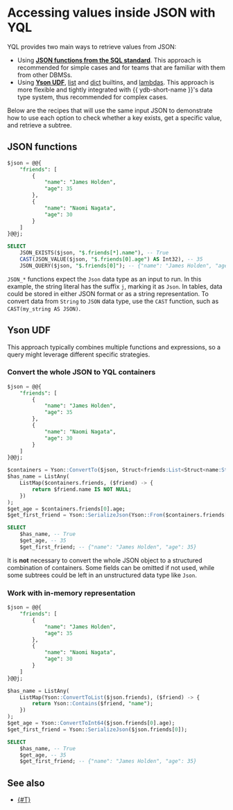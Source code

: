 # Accessing values inside JSON with YQL

YQL provides two main ways to retrieve values from JSON:

- Using [**JSON functions from the SQL standard**](../../yql/reference/builtins/json.md). This approach is recommended for simple cases and for teams that are familiar with them from other DBMSs.
- Using [**Yson UDF**](../../yql/reference/udf/list/yson.md), [list](../../yql/reference/builtins/list.md) and [dict](../../yql/reference/builtins/dict.md) builtins, and [lambdas](../../yql/reference/syntax/expressions.md#lambda). This approach is more flexible and tightly integrated with {{ ydb-short-name }}'s data type system, thus recommended for complex cases.

Below are the recipes that will use the same input JSON to demonstrate how to use each option to check whether a key exists, get a specific value, and retrieve a subtree.

## JSON functions

```sql
$json = @@{
    "friends": [
        {
            "name": "James Holden",
            "age": 35
        },
        {
            "name": "Naomi Nagata",
            "age": 30
        }
    ]
}@@j;

SELECT
    JSON_EXISTS($json, "$.friends[*].name"), -- True
    CAST(JSON_VALUE($json, "$.friends[0].age") AS Int32), -- 35
    JSON_QUERY($json, "$.friends[0]"); -- {"name": "James Holden", "age": 35}
```

`JSON_*` functions expect the `Json` data type as an input to run. In this example, the string literal has the suffix `j`, marking it as `Json`. In tables, data could be stored in either JSON format or as a string representation. To convert data from `String` to `JSON` data type, use the `CAST` function, such as `CAST(my_string AS JSON)`.

## Yson UDF

This approach typically combines multiple functions and expressions, so a query might leverage different specific strategies. 

### Convert the whole JSON to YQL containers

```sql
$json = @@{
    "friends": [
        {
            "name": "James Holden",
            "age": 35
        },
        {
            "name": "Naomi Nagata",
            "age": 30
        }
    ]
}@@j;

$containers = Yson::ConvertTo($json, Struct<friends:List<Struct<name:String?,age:Int32?>>>);
$has_name = ListAny(
    ListMap($containers.friends, ($friend) -> {
        return $friend.name IS NOT NULL;
    })
);
$get_age = $containers.friends[0].age;
$get_first_friend = Yson::SerializeJson(Yson::From($containers.friends[0]));

SELECT 
    $has_name, -- True
    $get_age, -- 35
    $get_first_friend; -- {"name": "James Holden", "age": 35}
```

It is **not** necessary to convert the whole JSON object to a structured combination of containers. Some fields can be omitted if not used, while some subtrees could be left in an unstructured data type like `Json`.

### Work with in-memory representation

```sql
$json = @@{
    "friends": [
        {
            "name": "James Holden",
            "age": 35
        },
        {
            "name": "Naomi Nagata",
            "age": 30
        }
    ]
}@@j;

$has_name = ListAny(
    ListMap(Yson::ConvertToList($json.friends), ($friend) -> {
        return Yson::Contains($friend, "name");
    })
);
$get_age = Yson::ConvertToInt64($json.friends[0].age);
$get_first_friend = Yson::SerializeJson($json.friends[0]);

SELECT 
    $has_name, -- True
    $get_age, -- 35
    $get_first_friend; -- {"name": "James Holden", "age": 35}
```

## See also

- [{#T}](modifying-json.md)